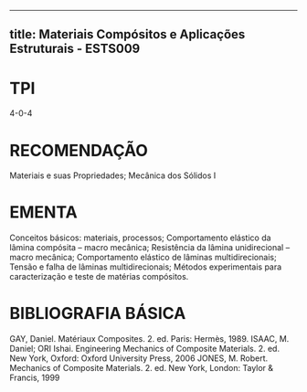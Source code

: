 
---
title: Materiais Compósitos e Aplicações Estruturais - ESTS009 
---

# TPI

4-0-4

# RECOMENDAÇÃO

Materiais e suas Propriedades; Mecânica dos Sólidos I

# EMENTA

Conceitos básicos: materiais, processos; Comportamento elástico da lâmina compósita – macro mecânica; Resistência da lâmina unidirecional – macro mecânica; Comportamento elástico de lâminas multidirecionais; Tensão e falha de lâminas multidirecionais; Métodos experimentais para caracterização e teste de matérias compósitos.

# BIBLIOGRAFIA BÁSICA

GAY, Daniel. Matériaux Composites. 2. ed. Paris: Hermès, 1989.
ISAAC, M. Daniel; ORI Ishai. Engineering Mechanics of Composite Materials. 2. ed. New York, Oxford: Oxford University Press, 2006
JONES, M. Robert. Mechanics of Composite Materials. 2. ed. New York, London: Taylor & Francis, 1999
        